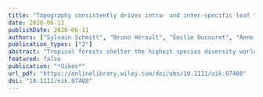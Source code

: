 ```yaml
---
title: "Topography consistently drives intra- and inter-specific leaf trait variation within tree species complexes in a Neotropical forest"
date: 2020-06-11
publishDate: 2020-06-11
authors: ["Sylvain Schmitt", "Bruno Hérault", "Émilie Ducouret", "Anne Baranger", "Niklas Tysklind", "Myriam Heuertz", "Éric Marcon", "Saint Omer Cazal", "Géraldine Derroire"]
publication_types: ["2"]
abstract: "Tropical forests shelter the highest species diversity worldwide, although genus diversity is lower than expected. In the species‐rich genera, species complexes are composed of closely‐related species that share large amounts of genetic variation. Despite the key role of species complexes in diversification, evolution and functioning of ecological communities, little is known on why species complexes arise and how they are maintained in Neotropical forests. Examining how individual phenotypes vary along environmental gradients, within and among closely‐related species within species complexes, can reveal processes allowing species coexistence within species complexes. We examined leaf functional trait variation with topography in a hyperdiverse tropical forest of the Guiana Shield. We collected leaf functional traits from 766 trees belonging to five species in two species complexes in permanent plots encompassing a diversity of topographic positions. We tested the role of topography on leaf functional trait variation with a hierarchical Bayesian model, controlling for individual tree diameter effect. We show that, mirroring what has been previously observed among species and communities, individual leaf traits covary from acquisitive to conservative strategy within species. Moreover, decreasing wetness from bottomlands to plateaus was associated with a shift of leaf traits from an acquisitive to a conservative strategy both across and within closely‐related species. Our results suggest that intraspecific trait variability widens species’ niches and converges at species’ margins where niches overlap, potentially implying local neutral processes. Intraspecific trait variability favors local adaptation and divergence of closely‐related species within species complexes. It is potentially maintained through interspecific sharing of genetic variation through hybridization."
featured: false
publication: "*Oikos*"
url_pdf: "https://onlinelibrary.wiley.com/doi/abs/10.1111/oik.07488"
doi: "10.1111/oik.07488"
---
```


<span class="__dimensions_badge_embed__" data-doi="10.1111/oik.07488"></span><script async src="https://badge.dimensions.ai/badge.js" charset="utf-8"></script>
